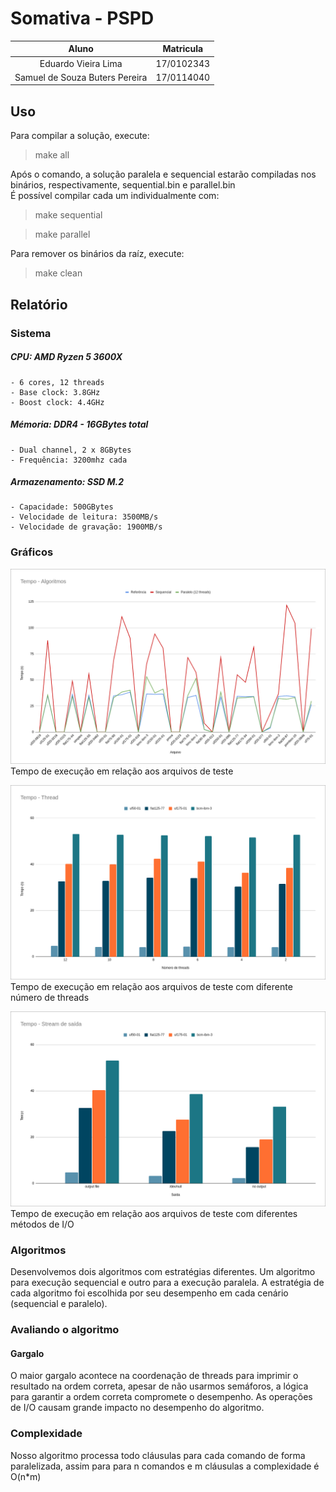 # Somativa - PSPD


| Aluno | Matricula |
| :--: | :--: |
| Eduardo Vieira Lima | 17/0102343 |
| Samuel de Souza Buters Pereira | 17/0114040 |

## Uso
Para compilar a solução, execute:
> make all
> 
Após o comando, a solução paralela e sequencial estarão compiladas nos binários, respectivamente, sequential.bin e parallel.bin <br>
É possível compilar cada um individualmente com:

> make sequential

> make parallel

Para remover os binários da raíz, execute:

> make clean

## Relatório

### Sistema
##### CPU: AMD Ryzen 5 3600X
    - 6 cores, 12 threads
    - Base clock: 3.8GHz
    - Boost clock: 4.4GHz

##### Mémoria: DDR4 - 16GBytes total
    - Dual channel, 2 x 8GBytes
    - Frequência: 3200mhz cada

##### Armazenamento: SSD M.2
    - Capacidade: 500GBytes
    - Velocidade de leitura: 3500MB/s
    - Velocidade de gravação: 1900MB/s

### Gráficos
![](./resources/graph1.png)
Tempo de execução em relação aos arquivos de teste

![](./resources/graph2.png)
Tempo de execução em relação aos arquivos de teste com diferente número de threads


![](./resources/graph3.png)
Tempo de execução em relação aos arquivos de teste com diferentes métodos de I/O

### Algoritmos
Desenvolvemos dois algoritmos com estratégias diferentes. Um algoritmo para execução sequencial e outro para a execução paralela. A estratégia de cada algoritmo foi escolhida por seu desempenho em cada cenário (sequencial e paralelo).

### Avaliando o algoritmo
#### Gargalo
O maior gargalo acontece na coordenação de threads para imprimir o resultado na ordem correta, apesar de não usarmos semáforos, a lógica para garantir a ordem correta compromete o desempenho.
As operações de I/O  causam grande impacto no desempenho do algoritmo.

### Complexidade
Nosso algoritmo processa todo cláusulas para cada comando de forma paralelizada, assim para para n comandos e m cláusulas a complexidade é O(n*m)
